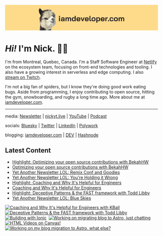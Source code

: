 <a href="https://iamdeveloper.com" title="My website"><img src="github-banner.png" alt="An alpaca grinning with the words livecoding.ca beside them" /></a>

# <em>Hi!</em> I'm Nick. 👋🏻

I'm from Montreal, Quebec, Canada. I'm a Staff Software Engineer at [Netlify](https://netlify.com/) on the ecosystem team, focusing on front-end technologies and tooling. I also have a growing interest in serverless and edge computing. I also [stream on Twitch](https://iamdeveloper.live/).

I'm not a big fan of spiders, but I know they're doing good work eating bugs. Aside from programming, I enjoy contributing to open source, hitting the gym, snowboarding, and rugby a long time ago. More about me at [iamdeveloper.com](https://iamdeveloper.com).


----


media: [Newsletter](https://www.iamdeveloper.com/pages/newsletter/) | [nickyt.live](https://nickyt.live) | [YouTube](https://www.youtube.com/channel/UCBLlEq0co24VFJIMEHNcPOQ) | [Podcast](https://pod.iamdeveloper.com)

socials: [Bluesky](https://staging.bsky.app/profile/nickyt.online) | [Twitter](https://twitter.com/nickytonline) | [LinkedIn](https://www.linkedin.com/in/nickytonline) | [Polywork](https://timeline.iamdeveloper.com)

blogging: [iamdeveloper.com](https://iamdeveloper.com) | [DEV](https://dev.to/nickytonline) | [Hashnode](https://hashnode.iamdeveloper.com)

## Latest Content

<!-- BLOG-POST-LIST:START -->
- [Highlight: Optimizing your open source contributions with BekahHW](https://www.twitch.tv/videos/1823350242)
- [Optimizing your open source contributions with BekahHW](https://www.twitch.tv/videos/1823173056)
- [Yet Another Newsletter LOL: Remix Conf and Goodies](https://buttondown.email/nickytonline/archive/yet-another-newsletter-lol-remix/)
- [Yet Another Newsletter LOL: You&#39;re Holding it Wrong](https://buttondown.email/nickytonline/archive/yet-another-newsletter-lol-4048/)
- [Highlight: Coaching and Why It&#39;s Helpful for Engineers](https://www.twitch.tv/videos/1811365442)
- [Coaching and Why It&#39;s Helpful for Engineers](https://www.twitch.tv/videos/1811288269)
- [Highlight: Deceptive Patterns &amp; the FAST framework with Todd Libby](https://www.twitch.tv/videos/1810669430)
- [Yet Another Newsletter LOL: Blue Skies](https://buttondown.email/nickytonline/archive/yet-another-newsletter-lol-blue-skies/)
<!-- BLOG-POST-LIST:END -->

<!-- VIDEO-LIST:START --><div><a href="https://www.youtube.com/watch?v=Jq-TE76gHt8" title="Coaching and Why It's Helpful for Engineers with KBall"><img src="https://i3.ytimg.com/vi/Jq-TE76gHt8/hqdefault.jpg" alt="Coaching and Why It's Helpful for Engineers with KBall" width="360" height="270" /></a>&nbsp;&nbsp;<a href="https://www.youtube.com/watch?v=dBNwq3rPJlQ" title="Deceptive Patterns & the FAST framework with Todd Libby"><img src="https://i1.ytimg.com/vi/dBNwq3rPJlQ/hqdefault.jpg" alt="Deceptive Patterns & the FAST framework with Todd Libby" width="360" height="270" /></a>&nbsp;&nbsp;<a href="https://www.youtube.com/watch?v=-QngQ5qu1Yw" title="Building with Ionic"><img src="https://i2.ytimg.com/vi/-QngQ5qu1Yw/hqdefault.jpg" alt="Building with Ionic" width="360" height="270" /></a>&nbsp;&nbsp;<a href="https://www.youtube.com/watch?v=7W4K_khSRwc" title="Working on migrating blog to Astro, just chatting"><img src="https://i4.ytimg.com/vi/7W4K_khSRwc/hqdefault.jpg" alt="Working on migrating blog to Astro, just chatting" width="360" height="270" /></a>&nbsp;&nbsp;<a href="https://www.youtube.com/watch?v=O5QKQBN7dMc" title="HTML Videos on Canvas!"><img src="https://i4.ytimg.com/vi/O5QKQBN7dMc/hqdefault.jpg" alt="HTML Videos on Canvas!" width="360" height="270" /></a>&nbsp;&nbsp;<a href="https://www.youtube.com/watch?v=3s-soHp-C4M" title="Working on my blog migration to Astro, what else?"><img src="https://i4.ytimg.com/vi/3s-soHp-C4M/hqdefault.jpg" alt="Working on my blog migration to Astro, what else?" width="360" height="270" /></a>&nbsp;&nbsp;</div><!-- VIDEO-LIST:END -->
